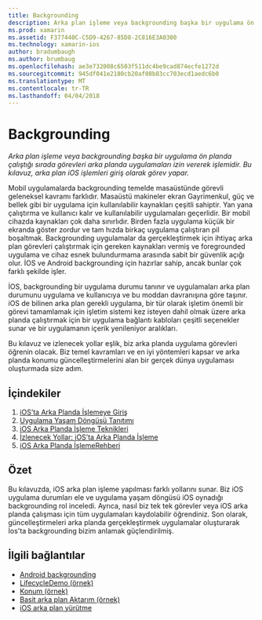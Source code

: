 ```yaml
---
title: Backgrounding
description: Arka plan işleme veya backgrounding başka bir uygulama ön planda çalıştığı sırada görevleri arka planda uygulamaları izin vererek işlemidir. Bu kılavuz, arka plan iOS işlemleri giriş olarak görev yapar.
ms.prod: xamarin
ms.assetid: F377440C-C5D9-4267-85D8-2C816E3A0300
ms.technology: xamarin-ios
author: bradumbaugh
ms.author: brumbaug
ms.openlocfilehash: ae3e732008c6503f511dc4be9cad874ecfe1272d
ms.sourcegitcommit: 945df041e2180cb20af08b83cc703ecd1aedc6b0
ms.translationtype: MT
ms.contentlocale: tr-TR
ms.lasthandoff: 04/04/2018
---
```

# <a name="backgrounding"></a>Backgrounding

_Arka plan işleme veya backgrounding başka bir uygulama ön planda çalıştığı sırada görevleri arka planda uygulamaları izin vererek işlemidir. Bu kılavuz, arka plan iOS işlemleri giriş olarak görev yapar._

Mobil uygulamalarda backgrounding temelde masaüstünde görevli geleneksel kavramı farklıdır. Masaüstü makineler ekran Gayrimenkul, güç ve bellek gibi bir uygulama için kullanılabilir kaynakları çeşitli sahiptir. Yan yana çalıştırma ve kullanıcı kalır ve kullanılabilir uygulamaları geçerlidir. Bir mobil cihazda kaynakları çok daha sınırlıdır. Birden fazla uygulama küçük bir ekranda göster zordur ve tam hızda birkaç uygulama çalıştıran pil boşaltmak. Backgrounding uygulamalar da gerçekleştirmek için ihtiyaç arka plan görevleri çalıştırmak için gereken kaynakları vermiş ve foregrounded uygulama ve cihaz esnek bulundurmama arasında sabit bir güvenlik açığı olur. İOS ve Android backgrounding için hazırlar sahip, ancak bunlar çok farklı şekilde işler.

İOS, backgrounding bir uygulama durumu tanınır ve uygulamaları arka plan durumunu uygulama ve kullanıcıya ve bu moddan davranışına göre taşınır. iOS de bilinen arka plan gerekli uygulama, bir tür olarak işletim önemli bir görevi tamamlamak için işletim sistemi kez isteyen dahil olmak üzere arka planda çalıştırmak için bir uygulama bağlantı kabloları çeşitli seçenekler sunar ve bir uygulamanın içerik yenileniyor aralıkları.

Bu kılavuz ve izlenecek yollar eşlik, biz arka planda uygulama görevleri öğrenin olacak. Biz temel kavramları ve en iyi yöntemleri kapsar ve arka planda konumu güncelleştirmelerini alan bir gerçek dünya uygulaması oluşturmada size adım.

## <a name="contents"></a>İçindekiler

1.  [iOS’ta Arka Planda İşlemeye Giriş](~/ios/app-fundamentals/backgrounding/introduction-to-backgrounding-in-ios.md)
1.  [Uygulama Yaşam Döngüsü Tanıtımı](~/ios/app-fundamentals/backgrounding/application-lifecycle-demo.md)
1.  [iOS Arka Planda İşleme Teknikleri](~/ios/app-fundamentals/backgrounding/ios-backgrounding-techniques/index.md)
1.  [İzlenecek Yollar: iOS’ta Arka Planda İşleme](~/ios/app-fundamentals/backgrounding/ios-backgrounding-walkthroughs/index.md)
1.  [iOS Arka Planda İşlemeRehberi](~/ios/app-fundamentals/backgrounding/ios-backgrounding-guidance.md)

## <a name="summary"></a>Özet

Bu kılavuzda, iOS arka plan işleme yapılması farklı yollarını sunar. Biz iOS uygulama durumları ele ve uygulama yaşam döngüsü iOS oynadığı backgrounding rol inceledi. Ayrıca, nasıl biz tek tek görevler veya iOS arka planda çalışması için tüm uygulamaları kaydolabilir öğrendiniz. Son olarak, güncelleştirmeleri arka planda gerçekleştirmek uygulamalar oluşturarak İos'ta backgrounding bizim anlamak güçlendirilmiş.



## <a name="related-links"></a>İlgili bağlantılar

- [Android backgrounding](~/android/app-fundamentals/services/index.md)
- [LifecycleDemo (örnek)](https://developer.xamarin.com/samples/monotouch/LifecycleDemo/)
- [Konum (örnek)](https://developer.xamarin.com/samples/monotouch/Location/)
- [Basit arka plan Aktarım (örnek)](https://developer.xamarin.com/samples/monotouch/SimpleBackgroundTransfer/)
- [iOS arka plan yürütme](https://developer.apple.com/library/ios/documentation/iPhone/Conceptual/iPhoneOSProgrammingGuide/BackgroundExecution/BackgroundExecution.html)
